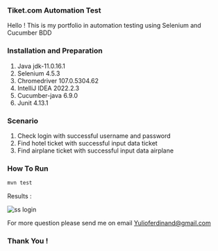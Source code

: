 ### Tiket.com Automation Test 
Hello ! This is my portfolio in automation testing using Selenium and Cucumber BDD

### Installation and Preparation
1. Java jdk-11.0.16.1
2. Selenium 4.5.3
3. Chromedriver 107.0.5304.62
4. IntelliJ IDEA 2022.2.3
5. Cucumber-java 6.9.0
6. Junit 4.13.1

### Scenario
1. Check login with successful username and password
2. Find hotel ticket with successful input data ticket
3. Find airplane ticket with successful input data airplane

### How To Run
```bash
mvn test
```
Results :

![ss login](https://user-images.githubusercontent.com/46779184/200120951-1d650201-0ef2-4720-a326-d729569901a3.png)

For more question please send me on email Yulioferdinand@gmail.com


### Thank You !
